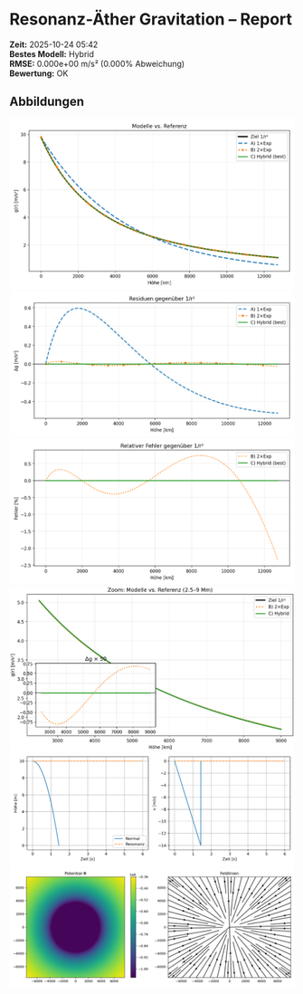 # Resonanz-Äther Gravitation – Report
**Zeit:** 2025-10-24 05:42  
**Bestes Modell:** Hybrid  
**RMSE:** 0.000e+00 m/s² (0.000% Abweichung)  
**Bewertung:** OK

## Abbildungen
![](profiles.png)
![](residuals.png)
![](percent_error.png)
![](zoom_delta.png)
![](drop.png)
![](field.png)
